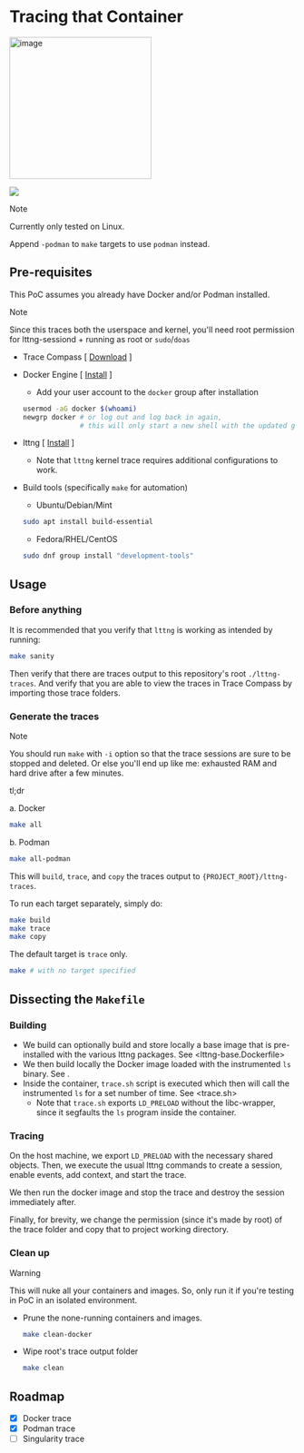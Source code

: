 # Tracing that Container

<img width="250" height="250" alt="image" src="https://github.com/user-attachments/assets/060ed844-83cb-4981-8b90-e81add068ef5" />

![](https://badgen.net/badge/status/proof%20of%20concept/purple?icon=github)

> [!NOTE]
> 
> Currently only tested on Linux.
>
> Append `-podman` to `make` targets to use `podman` instead.

## Pre-requisites

This PoC assumes you already have Docker and/or Podman installed.

> [!NOTE]
>
> Since this traces both the userspace and kernel, you'll need root permission for lttng-sessiond + running as root or `sudo`/`doas`

- Trace Compass \[ [Download](https://projects.eclipse.org/projects/tools.tracecompass/downloads) \]
- Docker Engine \[ [Install](https://docs.docker.com/engine/install/) \]
  - Add your user account to the `docker` group after installation
  ```sh
  usermod -aG docker $(whoami)
  newgrp docker # or log out and log back in again, 
                # this will only start a new shell with the updated group permission
  ```
- lttng \[ [Install](https://lttng.org/download/) \]
  - Note that `lttng` kernel trace requires additional configurations to work.
- Build tools (specifically `make` for automation)

  - Ubuntu/Debian/Mint

  ```sh
  sudo apt install build-essential
  ```

  - Fedora/RHEL/CentOS

  ```sh
  sudo dnf group install "development-tools"
  ```

## Usage

### Before anything

It is recommended that you verify that `lttng` is working as intended by running: 

```sh
make sanity
```

Then verify that there are traces output to this repository's root `./lttng-traces`. And verify that you are able to view the traces in Trace Compass by importing those trace folders.


### Generate the traces

> [!NOTE]
>
> You should run `make` with `-i` option so that the trace sessions are sure to be stopped and deleted. Or else you'll end up like me: exhausted RAM and hard drive after a few minutes.

tl;dr

a. Docker

```sh
make all
```

b. Podman

```sh
make all-podman
```

This will `build`, `trace`, and `copy` the traces output to `{PROJECT_ROOT}/lttng-traces`.

To run each target separately, simply do:

```sh
make build
make trace
make copy
```

The default target is `trace` only.

```sh
make # with no target specified
```

## Dissecting the `Makefile`

### Building

- We build can optionally build and store locally a base image that is pre-installed with the various lttng packages. See <lttng-base.Dockerfile>
- We then build locally the Docker image loaded with the instrumented `ls` binary. See <Dockerfile>.
- Inside the container, `trace.sh` script is executed which then will call the instrumented `ls` for a set number of time. See <trace.sh>
  - Note that `trace.sh` exports `LD_PRELOAD` without the libc-wrapper, since it segfaults the `ls` program inside the container.

### Tracing

On the host machine, we export `LD_PRELOAD` with the necessary shared objects. Then, we execute the usual lttng commands to create a session, enable events, add context, and start the trace.

We then run the docker image and stop the trace and destroy the session immediately after.

Finally, for brevity, we change the permission (since it's made by root) of the trace folder and copy that to project working directory.

### Clean up

> [!WARNING]
> This will nuke all your containers and images. So, only run it if you're testing in PoC in an isolated environment.

- Prune the none-running containers and images.
  ```sh
  make clean-docker
  ```

- Wipe root's trace output folder
  ```sh
  make clean
  ```

## Roadmap

- [x] Docker trace
- [x] Podman trace
- [ ] Singularity trace
